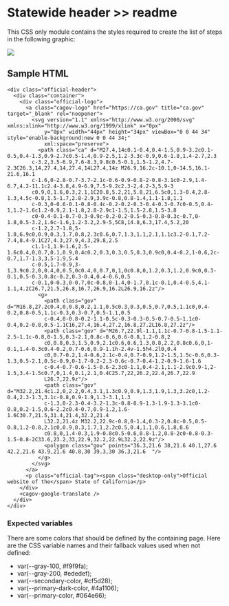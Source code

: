 # Statewide header >> readme

This CSS only module contains the styles required to create the list of steps in the following graphic:

<img src="https://raw.githubusercontent.com/cagov/design-system/main/components/statewide-header/img/statewide-header-screenshot.png" />


## Sample HTML


```
<div class="official-header">
  <div class="container">
    <div class="official-logo">
      <a class="cagov-logo" href="https://ca.gov" title="ca.gov" target="_blank" rel="noopener">
        <svg version="1.1" xmlns="http://www.w3.org/2000/svg" xmlns:xlink="http://www.w3.org/1999/xlink" x="0px"
            y="0px" width="44px" height="34px" viewBox="0 0 44 34" style="enable-background:new 0 0 44 34;"
            xml:space="preserve">
          <path class="ca" d="M27.4,14c0.1-0.4,0.4-1.5,0.9-3.2c0.1-0.5,0.4-1.3,0.9-2.7c0.5-1.4,0.9-2.5,1.2-3.3c-0.9,0.6-1.8,1.4-2.7,2.3
        c-3.2,3.5-6.9,7.6-8.3,9.8c0.5-0.1,1.5-1.2,4.7-2.3C26.3,14,27.4,14,27.4,14L27.4,14z M26.9,16.2c-10.1,0-14.5,16.1-21.6,16.1
        c-1.6,0-2.8-0.7-3.7-2.1c-0.6-0.9-0.8-2-0.8-3.1c0-2.9,1.4-6.7,4.2-11.1c2.4-3.8,4.9-6.9,7.5-9.2c2.3-2,4.2-3,5.9-3
        c0.9,0,1.6,0.3,2.1,1C20.8,5.2,21,5.8,21,6.5c0,1.3-0.4,2.8-1.3,4.5c-0.8,1.5-1.7,2.8-2.9,3.9c-0.8,0.8-1.4,1.1-1.8,1.1
        c-0.3,0-0.6-0.1-0.8-0.4c-0.2-0.2-0.3-0.4-0.3-0.7c0-0.5,0.4-1,1.2-1.6c1.2-0.9,2.1-1.8,2.8-2.9c1-1.5,1.5-2.8,1.5-3.8
        c0-0.4-0.1-0.7-0.3-0.9c-0.2-0.2-0.5-0.3-0.8-0.3c-0.7,0-1.8,0.5-3.2,1.6c-1.6,1.2-3.2,2.9-5,5C8,14.8,6.3,17.4,5.2,20
        c-1.2,2.7-1.8,5-1.8,6.9c0,0.9,0.3,1.7,0.8,2.3c0.6,0.7,1.3,1.1,2.1,1.1c3.2-0.1,7.2-7.4,8.4-9.1C27,4.3,27.9,4.3,29.8,2.5
        c1.1-1,1.9-1.6,2.5-1.6c0.4,0,0.7,0.1,0.9,0.4c0.2,0.3,0.3,0.5,0.3,0.9c0,0.4-0.2,1-0.6,2c-0.7,1.7-1.3,3.5-1.9,5.4
        c-0.5,1.7-0.9,3-1,3.9c0.2,0,0.4,0,0.5,0c0.4,0,0.7,0,1,0c0.8,0,1.2,0.3,1.2,0.9c0,0.3-0.1,0.5-0.3,0.8c-0.2,0.3-0.4,0.4-0.6,0.5
        c-0.1,0-0.3,0-0.7,0c-0.8,0-1.4,0-1.7,0.1c-0.1,0.4-0.5,4.1-1.1,4.2C26.7,21.5,26.8,16.7,26.9,16.2L26.9,16.2z"/>
          <g>
            <path class="gov" d="M16.8,27.2c0.4,0,0.8,0.2,1.1,0.5c0.3,0.3,0.5,0.7,0.5,1.1c0,0.4-0.2,0.8-0.5,1.1c-0.3,0.3-0.7,0.5-1.1,0.5
            c-0.4,0-0.8-0.2-1.1-0.5c-0.3-0.3-0.5-0.7-0.5-1.1c0-0.4,0.2-0.8,0.5-1.1C16,27.4,16.4,27.2,16.8,27.2L16.8,27.2z"/>
            <path class="gov" d="M26.7,22.9l-1.1,1.1c-0.7-0.8-1.5-1.1-2.5-1.1c-0.8,0-1.5,0.3-2.1,0.8c-0.6,0.6-0.8,1.2-0.8,2
            c0,0.8,0.3,1.5,0.9,2.1c0.6,0.6,1.3,0.8,2.2,0.8c0.6,0,1-0.1,1.4-0.3c0.4-0.2,0.7-0.6,0.9-1.1h-2.4v-1.5h4.2l0,0.4
            c0,0.7-0.2,1.4-0.6,2.1c-0.4,0.7-0.9,1.2-1.5,1.5c-0.6,0.3-1.3,0.5-2.1,0.5c-0.9,0-1.7-0.2-2.3-0.6c-0.7-0.4-1.2-0.9-1.6-1.6
            c-0.4-0.7-0.6-1.5-0.6-2.3c0-1.1,0.4-2.1,1.1-2.9c0.9-1,2-1.5,3.4-1.5c0.7,0,1.4,0.1,2.1,0.4C25.7,22,26.2,22.4,26.7,22.9
            L26.7,22.9z"/>
            <path class="gov" d="M32.2,21.4c1.2,0,2.2,0.4,3.1,1.3c0.9,0.9,1.3,1.9,1.3,3.2c0,1.2-0.4,2.3-1.3,3.1c-0.8,0.9-1.9,1.3-3.1,1.3
            c-1.3,0-2.3-0.4-3.2-1.3c-0.8-0.9-1.3-1.9-1.3-3.1c0-0.8,0.2-1.5,0.6-2.2c0.4-0.7,0.9-1.2,1.6-1.6C30.7,21.5,31.4,21.4,32.2,21.4
            L32.2,21.4z M32.2,22.9c-0.8,0-1.4,0.3-2,0.8c-0.5,0.5-0.8,1.2-0.8,2.1c0,0.9,0.3,1.7,1,2.2c0.5,0.4,1.1,0.6,1.8,0.6
            c0.8,0,1.4-0.3,1.9-0.8c0.5-0.6,0.8-1.2,0.8-2c0-0.8-0.3-1.5-0.8-2C33.6,23.2,33,22.9,32.2,22.9L32.2,22.9z"/>
            <polygon class="gov" points="36.3,21.6 38,21.6 40.1,27.6 42.2,21.6 43.9,21.6 40.8,30 39.3,30 36.3,21.6 	"/>
          </g>
        </svg>
      </a>
      <p class="official-tag"><span class="desktop-only">Official website of the</span> State of California</p>
    </div>
    <cagov-google-translate />
  </div>
</div>
```

### Expected variables

There are some colors that should be defined by the containing page. Here are the CSS variable names and their fallback values used when not defined:

- var(--gray-100, #f9f9fa);
- var(--gray-200, #ededef);
- var(--secondary-color, #cf5d28);
- var(--primary-dark-color, #4a1106);
- var(--primary-color, #064e66);